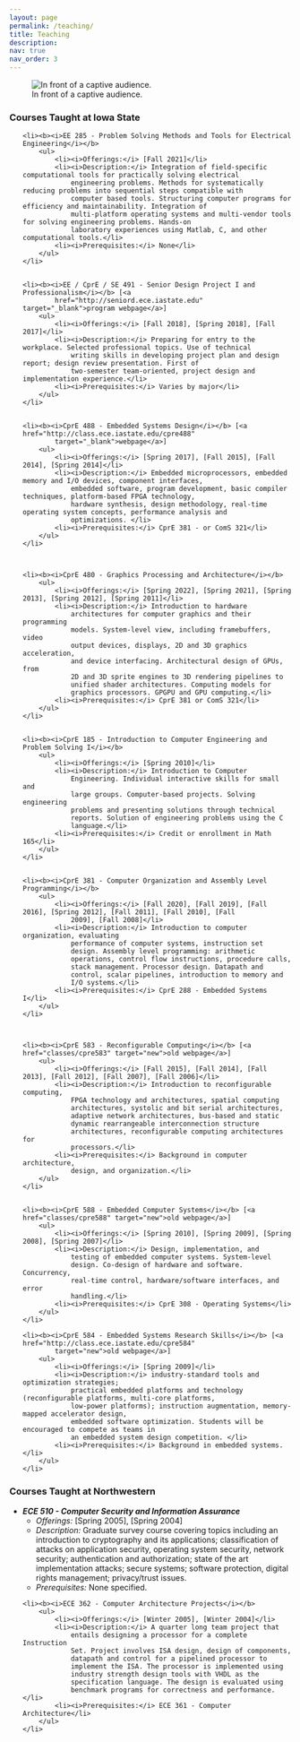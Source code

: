 ```yaml
---
layout: page
permalink: /teaching/
title: Teaching
description: 
nav: true
nav_order: 3
---
```




<figure>
  <img src="{{site.url}}/assets/img/zambreno_teaching.jpg" alt="In front of a captive audience."/>
  <figcaption>In front of a captive audience.</figcaption>
</figure>

<h3> Courses Taught at Iowa State</h3>

<ul>

	<li><b><i>EE 285 - Problem Solving Methods and Tools for Electrical Engineering</i></b>
		<ul>
			<li><i>Offerings:</i> [Fall 2021]</li>
			<li><i>Description:</i> Integration of field-specific computational tools for practically solving electrical
				engineering problems. Methods for systematically reducing problems into sequential steps compatible with
				computer based tools. Structuring computer programs for efficiency and maintainability. Integration of
				multi-platform operating systems and multi-vendor tools for solving engineering problems. Hands-on
				laboratory experiences using Matlab, C, and other computational tools.</li>
			<li><i>Prerequisites:</i> None</li>
		</ul>
	</li>


	<li><b><i>EE / CprE / SE 491 - Senior Design Project I and Professionalism</i></b> [<a
			href="http://seniord.ece.iastate.edu" target="_blank">program webpage</a>]
		<ul>
			<li><i>Offerings:</i> [Fall 2018], [Spring 2018], [Fall 2017]</li>
			<li><i>Description:</i> Preparing for entry to the workplace. Selected professional topics. Use of technical
				writing skills in developing project plan and design report; design review presentation. First of
				two-semester team-oriented, project design and implementation experience.</li>
			<li><i>Prerequisites:</i> Varies by major</li>
		</ul>
	</li>


	<li><b><i>CprE 488 - Embedded Systems Design</i></b> [<a href="http://class.ece.iastate.edu/cpre488"
			target="_blank">webpage</a>]
		<ul>
			<li><i>Offerings:</i> [Spring 2017], [Fall 2015], [Fall 2014], [Spring 2014]</li>
			<li><i>Description:</i> Embedded microprocessors, embedded memory and I/O devices, component interfaces,
				embedded software, program development, basic compiler techniques, platform-based FPGA technology,
				hardware synthesis, design methodology, real-time operating system concepts, performance analysis and
				optimizations. </li>
			<li><i>Prerequisites:</i> CprE 381 - or ComS 321</li>
		</ul>
	</li>



	<li><b><i>CprE 480 - Graphics Processing and Architecture</i></b>
		<ul>
			<li><i>Offerings:</i> [Spring 2022], [Spring 2021], [Spring 2013], [Spring 2012], [Spring 2011]</li>
			<li><i>Description:</i> Introduction to hardware
				architectures for computer graphics and their programming
				models. System-level view, including framebuffers, video
				output devices, displays, 2D and 3D graphics acceleration,
				and device interfacing. Architectural design of GPUs, from
				2D and 3D sprite engines to 3D rendering pipelines to
				unified shader architectures. Computing models for
				graphics processors. GPGPU and GPU computing.</li>
			<li><i>Prerequisites:</i> CprE 381 or ComS 321</li>
		</ul>
	</li>


	<li><b><i>CprE 185 - Introduction to Computer Engineering and Problem Solving I</i></b>
		<ul>
			<li><i>Offerings:</i> [Spring 2010]</li>
			<li><i>Description:</i> Introduction to Computer
				Engineering. Individual interactive skills for small and
				large groups. Computer-based projects. Solving engineering
				problems and presenting solutions through technical
				reports. Solution of engineering problems using the C
				language.</li>
			<li><i>Prerequisites:</i> Credit or enrollment in Math 165</li>
		</ul>
	</li>


	<li><b><i>CprE 381 - Computer Organization and Assembly Level Programming</i></b>
		<ul>
			<li><i>Offerings:</i> [Fall 2020], [Fall 2019], [Fall 2016], [Spring 2012], [Fall 2011], [Fall 2010], [Fall
				2009], [Fall 2008]</li>
			<li><i>Description:</i> Introduction to computer organization, evaluating
				performance of computer systems, instruction set
				design. Assembly level programming: arithmetic
				operations, control flow instructions, procedure calls,
				stack management. Processor design. Datapath and
				control, scalar pipelines, introduction to memory and
				I/O systems.</li>
			<li><i>Prerequisites:</i> CprE 288 - Embedded Systems I</li>
		</ul>
	</li>



	<li><b><i>CprE 583 - Reconfigurable Computing</i></b> [<a href="classes/cpre583" target="new">old webpage</a>]
		<ul>
			<li><i>Offerings:</i> [Fall 2015], [Fall 2014], [Fall 2013], [Fall 2012], [Fall 2007], [Fall 2006]</li>
			<li><i>Description:</i> Introduction to reconfigurable computing,
				FPGA technology and architectures, spatial computing
				architectures, systolic and bit serial architectures,
				adaptive network architectures, bus-based and static
				dynamic rearrangeable interconnection structure
				architectures, reconfigurable computing architectures for
				processors.</li>
			<li><i>Prerequisites:</i> Background in computer architecture,
				design, and organization.</li>
		</ul>
	</li>


	<li><b><i>CprE 588 - Embedded Computer Systems</i></b> [<a href="classes/cpre588" target="new">old webpage</a>]
		<ul>
			<li><i>Offerings:</i> [Spring 2010], [Spring 2009], [Spring 2008], [Spring 2007]</li>
			<li><i>Description:</i> Design, implementation, and
				testing of embedded computer systems. System-level
				design. Co-design of hardware and software. Concurrency,
				real-time control, hardware/software interfaces, and error
				handling.</li>
			<li><i>Prerequisites:</i> CprE 308 - Operating Systems</li>
		</ul>
	</li>

	<li><b><i>CprE 584 - Embedded Systems Research Skills</i></b> [<a href="http://class.ece.iastate.edu/cpre584"
			target="new">old webpage</a>]
		<ul>
			<li><i>Offerings:</i> [Spring 2009]</li>
			<li><i>Description:</i> industry-standard tools and optimization strategies;
				practical embedded platforms and technology (reconfigurable platforms, multi-core platforms,
				low-power platforms); instruction augmentation, memory-mapped accelerator design,
				embedded software optimization. Students will be encouraged to compete as teams in
				an embedded system design competition. </li>
			<li><i>Prerequisites:</i> Background in embedded systems.</li>
		</ul>
	</li>

</ul>

<h3>Courses Taught at Northwestern</h3>
<ul>
	<li><b><i>ECE 510 - Computer Security and Information
				Assurance</i></b>
		<ul>
			<li><i>Offerings:</i> [Spring 2005], [Spring 2004]</li>
			<li><i>Description:</i> Graduate survey course covering
				topics including an introduction to cryptography and its
				applications; classification of attacks on application
				security, operating system security, network security;
				authentication and authorization; state of the art
				implementation attacks; secure systems; software
				protection, digital rights management; privacy/trust
				issues.</li>
			<li><i>Prerequisites:</i> None specified.</li>
		</ul>
	</li>

	<li><b><i>ECE 362 - Computer Architecture Projects</i></b>
		<ul>
			<li><i>Offerings:</i> [Winter 2005], [Winter 2004]</li>
			<li><i>Description:</i> A quarter long team project that
				entails designing a processor for a complete Instruction
				Set. Project involves ISA design, design of components,
				datapath and control for a pipelined processor to
				implement the ISA. The processor is implemented using
				industry strength design tools with VHDL as the
				specification language. The design is evaluated using
				benchmark programs for correctness and performance.</li>
			<li><i>Prerequisites:</i> ECE 361 - Computer Architecture</li>
		</ul>
	</li>
</ul>
